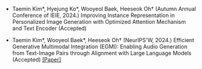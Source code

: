 - Taemin Kim*, Hyejung Ko*, Wooyeol Baek, Heeseok Oh† (Autumn Annual Conference of IEIE, 2024.) Improving Instance Representation in Personalized Image Generation with
Optimized Attention Mechanism and Text Encoder (Accepted)

- Taemin Kim*, Wooyeol Baek*, Heeseok Oh† (NeurIPS'W, 2024.) Efficient Generative Multimodal Integration (EGMI): Enabling Audio Generation from Text-Image Pairs through Alignment with Large Language Models (Accepted) [[Paper]](https://openreview.net/forum?id=5fWY2ZlsKj)
